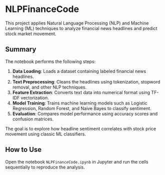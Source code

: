 
# NLPFinanceCode

This project applies Natural Language Processing (NLP) and Machine Learning (ML) techniques to analyze financial news headlines and predict stock market movement.

## Summary

The notebook performs the following steps:

1. **Data Loading**: Loads a dataset containing labeled financial news headlines.
2. **Text Preprocessing**: Cleans the headlines using tokenization, stopword removal, and other NLP techniques.
3. **Feature Extraction**: Converts text data into numerical format using TF-IDF vectorization.
4. **Model Training**: Trains machine learning models such as Logistic Regression, Random Forest, and Naive Bayes to classify sentiment.
5. **Evaluation**: Compares model performance using accuracy scores and confusion matrices.

The goal is to explore how headline sentiment correlates with stock price movement using classic ML classifiers.

## How to Use

Open the notebook `NLPFinanceCode.ipynb` in Jupyter and run the cells sequentially to reproduce the analysis.
